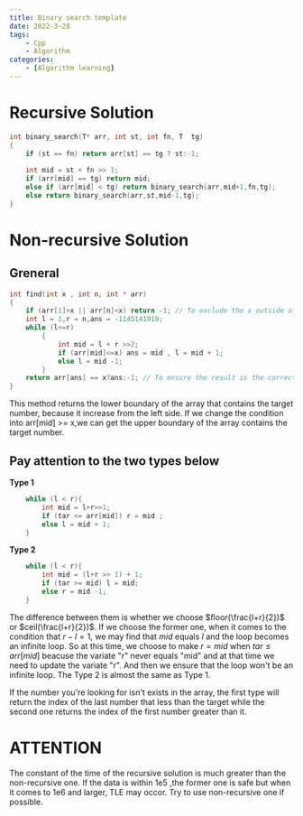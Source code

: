 ```yaml
---
title: Binary search template
date: 2022-3-28
tags:
    - Cpp
    - Algorithm
categories:
    - [Algorithm learning]
---
```

# Recursive Solution

```cpp
int binary_search(T* arr, int st, int fn, T  tg)
{
	if (st == fn) return arr[st] == tg ? st:-1;
    
   	int mid = st + fn >> 1;
   	if (arr[mid] == tg) return mid;
   	else if (arr[mid] < tg) return binary_search(arr,mid+1,fn,tg);
   	else return binary_search(arr,st,mid-1,tg);
}
```
# Non-recursive Solution

## Greneral
```cpp
int find(int x , int n, int * arr)
{
    if (arr[1]>x || arr[n]<x) return -1; // To exclude the x outside of [min,max] to avoid bugs
    int l = 1,r = n,ans = -1145141919;
    while (l<=r)
        {
            int mid = l + r >>2;
            if (arr[mid]<=x) ans = mid , l = mid + 1;
            else l = mid -1;
        }
    return arr[ans] == x?ans:-1; // To ensure the result is the correct value
}
```
This method returns the lower boundary of the array that contains the target number, because it increase from the left side. If we change the condition into arr\[mid\] >= x,we can get the upper boundary of the array contains the target number.
## Pay attention to the two types below
**Type 1**
```cpp
	while (l < r){
		int mid = l+r>>1;
		if (tar <= arr[mid]) r = mid ;
		else l = mid + 1;
	}
```
**Type 2**
```cpp
	while (l < r){
		int mid = (l+r >> 1) + 1;
		if (tar >= mid) l = mid;
		else r = mid -1;		
	}
```
The difference between them is whether we choose $floor(\frac{l+r}{2})$ or $ceil(\frac{l+r}{2})$. If we choose the former one, when it comes to the condition that $r-l=1$, we may find that $mid$ equals $l$ and the loop becomes an infinite loop. So at this time, we choose to make $r = mid$ when $tar\le arr\left [mid 
\right ]$ beacuse the variate "r" never equals "mid" and at that time we need to update the variate "r". And then we ensure that the loop won't be an infinite loop. The Type 2 is almost the same as Type 1.

If the number you're looking for isn't exists in the array, the first type will return the index of the last number that less than the target while the second one returns the index of the first number greater than it.

# ATTENTION
The constant of the time of the recursive solution is much greater than the non-recursive one. If the data is within 1e5 ,the former one is safe but when it comes to 1e6 and larger, TLE may occor. Try to use non-recursive one if possible.
